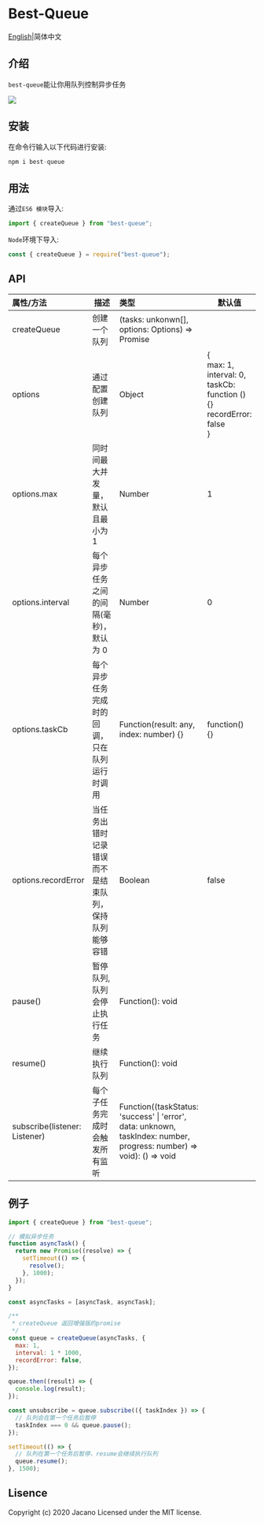 # **Best-Queue**

[English](https://github.com/Jcanno/best-queue)|简体中文

## 介绍

`best-queue`能让你用队列控制异步任务

![](https://hawksights.obs.cn-east-2.myhuaweicloud.com/ceshi/1593997266220.png)

## 安装

在命令行输入以下代码进行安装:

```js
npm i best-queue
```

## 用法

通过`ES6 模块`导入:

```js
import { createQueue } from "best-queue";
```

`Node`环境下导入:

```js
const { createQueue } = require("best-queue");
```

## **API**

| 属性/方法                     | 描述                                                 | 类型                                                 | 默认值                                                                            |
| :---------------------------- | ---------------------------------------------------- | :--------------------------------------------------- | --------------------------------------------------------------------------------- |
| createQueue                   | 创建一个队列                                         | (tasks: unkonwn[], options: Options) => Promise<any> |                                                                                   |
| options                       | 通过配置创建队列                                     | Object                                               | {<br>max: 1, <br>interval: 0,<br>taskCb: function (){}<br>recordError: false<br>} |
| options.max                   | 同时间最大并发量，默认且最小为 1                     | Number                                               | 1                                                                                 |
| options.interval              | 每个异步任务之间的间隔(毫秒)，默认为 0               | Number                                               | 0                                                                                 |
| options.taskCb                | 每个异步任务完成时的回调，只在队列运行时调用         | Function(result: any, index: number) {}              | function() {}                                                                     |
| options.recordError           | 当任务出错时记录错误而不是结束队列，保持队列能够容错 | Boolean                                              | false                                                                             |
| pause()                       | 暂停队列, 队列会停止执行任务                         | Function(): void                                     |
| resume()                      | 继续执行队列                                         | Function(): void                                     |
| subscribe(listener: Listener) | 每个子任务完成时会触发所有监听                       | Function((taskStatus: 'success' \| 'error', data: unknown, taskIndex: number, progress: number) => void): () => void               |

## 例子

```js
import { createQueue } from "best-queue";

// 模拟异步任务
function asyncTask() {
  return new Promise((resolve) => {
    setTimeout(() => {
      resolve();
    }, 1000);
  });
}

const asyncTasks = [asyncTask, asyncTask];

/**
 * createQueue 返回增强版的promise
 */
const queue = createQueue(asyncTasks, {
  max: 1,
  interval: 1 * 1000,
  recordError: false,
});

queue.then((result) => {
  console.log(result);
});

const unsubscribe = queue.subscribe(({ taskIndex }) => {
  // 队列会在第一个任务后暂停
  taskIndex === 0 && queue.pause();
});

setTimeout(() => {
  // 队列在第一个任务后暂停，resume会继续执行队列
  queue.resume();
}, 1500);
```

## Lisence

Copyright (c) 2020 Jacano Licensed under the MIT license.
